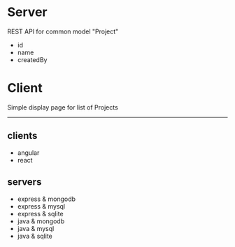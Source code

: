 # Server

REST API for common model "Project"

- id
- name
- createdBy

# Client

Simple display page for list of Projects

---

## clients

- angular
- react

## servers

- express & mongodb
- express & mysql
- express & sqlite
- java & mongodb
- java & mysql
- java & sqlite
